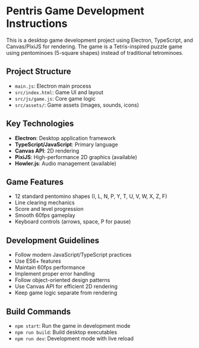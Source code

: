<!-- Use this file to provide workspace-specific custom instructions to Copilot. For more details, visit https://code.visualstudio.com/docs/copilot/copilot-customization#_use-a-githubcopilotinstructionsmd-file -->

# Pentris Game Development Instructions

This is a desktop game development project using Electron, TypeScript, and Canvas/PixiJS for rendering. The game is a Tetris-inspired puzzle game using pentominoes (5-square shapes) instead of traditional tetrominoes.

## Project Structure
- `main.js`: Electron main process
- `src/index.html`: Game UI and layout
- `src/js/game.js`: Core game logic
- `src/assets/`: Game assets (images, sounds, icons)

## Key Technologies
- **Electron**: Desktop application framework
- **TypeScript/JavaScript**: Primary language
- **Canvas API**: 2D rendering
- **PixiJS**: High-performance 2D graphics (available)
- **Howler.js**: Audio management (available)

## Game Features
- 12 standard pentomino shapes (I, L, N, P, Y, T, U, V, W, X, Z, F)
- Line clearing mechanics
- Score and level progression
- Smooth 60fps gameplay
- Keyboard controls (arrows, space, P for pause)

## Development Guidelines
- Follow modern JavaScript/TypeScript practices
- Use ES6+ features
- Maintain 60fps performance
- Implement proper error handling
- Follow object-oriented design patterns
- Use Canvas API for efficient 2D rendering
- Keep game logic separate from rendering

## Build Commands
- `npm start`: Run the game in development mode
- `npm run build`: Build desktop executables
- `npm run dev`: Development mode with live reload
